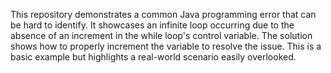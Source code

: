 This repository demonstrates a common Java programming error that can be hard to identify. It showcases an infinite loop occurring due to the absence of an increment in the while loop's control variable.  The solution shows how to properly increment the variable to resolve the issue. This is a basic example but highlights a real-world scenario easily overlooked.